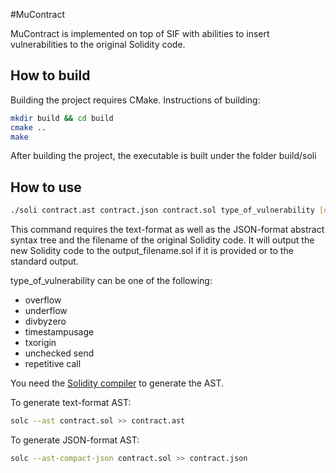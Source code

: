 #MuContract

MuContract is implemented on top of SIF with abilities to insert vulnerabilities to the original Solidity code.

## How to build

Building the project requires CMake. Instructions of building:
```bash
mkdir build && cd build
cmake ..
make
```
After building the project, the executable is built under the folder build/soli

## How to use
```bash
./soli contract.ast contract.json contract.sol type_of_vulnerability [output_filename.sol]
```
This command requires the text-format as well as the JSON-format abstract syntax tree and the filename of the original Solidity code. It will output the new Solidity code to the output_filename.sol if it is provided or to the standard output.

type_of_vulnerability can be one of the following:

- overflow 
- underflow
- divbyzero
- timestampusage
- txorigin
- unchecked send
- repetitive call

You need the [Solidity compiler](https://github.com/ethereum/solidity/releases/tag/v0.4.25) to generate the AST.

To generate text-format AST:
```bash
solc --ast contract.sol >> contract.ast
```

To generate JSON-format AST:
```bash
solc --ast-compact-json contract.sol >> contract.json
```


